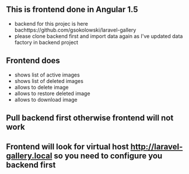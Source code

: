 ## This is frontend done in Angular 1.5
- backend for this projec is here  bachttps://github.com/gsokolowski/laravel-gallery
- please clone backend first and import data again as I've updated data factory in backend project

## Frontend does
- shows list of active images
- shows list of deleted images
- allows to delete image
- allows to restore deleted image
- allows to download image

## Pull backend first otherwise frontend will not work

## Frontend will look for virtual host http://laravel-gallery.local so you need to configure you backend first


